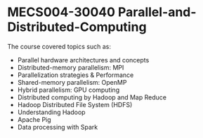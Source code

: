 # MECS004-30040 Parallel-and-Distributed-Computing

The course covered topics such as:

* Parallel hardware architectures and concepts
* Distributed-memory parallelism: MPI
* Parallelization strategies & Performance
* Shared-memory parallelism: OpenMP
* Hybrid parallelism: GPU computing
* Distributed computing by Hadoop and Map Reduce
* Hadoop Distributed File System (HDFS)
* Understanding Hadoop
* Apache Pig
* Data processing with Spark
